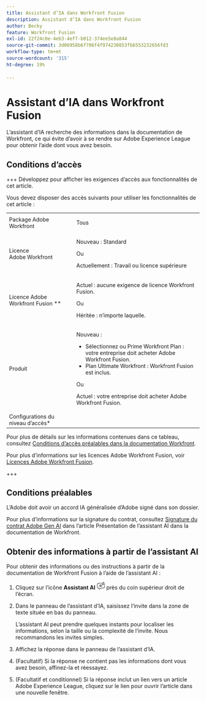 ```yaml
---
title: Assistant d’IA dans Workfront Fusion
description: Assistant d’IA dans Workfront Fusion
author: Becky
feature: Workfront Fusion
exl-id: 22f24c0e-4eb3-4ef7-b012-374ee5e8a844
source-git-commit: 3d06958b6f706f4f974230853fb6553232656fd3
workflow-type: tm+mt
source-wordcount: '315'
ht-degree: 19%

---
```


# Assistant d’IA dans Workfront Fusion

L’assistant d’IA recherche des informations dans la documentation de Workfront, ce qui évite d’avoir à se rendre sur Adobe Experience League pour obtenir l’aide dont vous avez besoin.

## Conditions d’accès

+++ Développez pour afficher les exigences d’accès aux fonctionnalités de cet article.

Vous devez disposer des accès suivants pour utiliser les fonctionnalités de cet article :

<table style="table-layout:auto">
 <col> 
 <col> 
 <tbody> 
  <tr> 
   <td role="rowheader">Package Adobe Workfront 
   <td> <p>Tous</p> </td> 
  </tr> 
  <tr data-mc-conditions=""> 
   <td role="rowheader">Licence Adobe Workfront</td> 
   <td> <p>Nouveau : Standard</p><p>Ou</p><p>Actuellement : Travail ou licence supérieure</p> </td> 
  </tr> 
  <tr> 
   <td role="rowheader">Licence Adobe Workfront Fusion **</td> 
   <td>
   <p>Actuel : aucune exigence de licence Workfront Fusion.</p>
   <p>Ou</p>
   <p>Héritée : n’importe laquelle. </p>
   </td> 
  </tr> 
  <tr> 
   <td role="rowheader">Produit</td> 
   <td>
   <p>Nouveau :</p> <ul><li>Sélectionnez ou Prime Workfront Plan : votre entreprise doit acheter Adobe Workfront Fusion.</li><li>Plan Ultimate Workfront : Workfront Fusion est inclus.</li></ul>
   <p>Ou</p>
   <p>Actuel : votre entreprise doit acheter Adobe Workfront Fusion.</p>
   </td> 
  </tr>
  <tr data-mc-conditions=""> 
   <td role="rowheader">Configurations du niveau d’accès*</td> 
  </tr> 
   </td> 
  </tr> 
 </tbody> 
</table>

Pour plus de détails sur les informations contenues dans ce tableau, consultez [Conditions d’accès préalables dans la documentation Workfront](/help/workfront-fusion/references/licenses-and-roles/access-level-requirements-in-documentation.md).


Pour plus d’informations sur les licences Adobe Workfront Fusion, voir [Licences Adobe Workfront Fusion](/help/workfront-fusion/set-up-and-manage-workfront-fusion/licensing-operations-overview/license-automation-vs-integration.md).

+++



## Conditions préalables

L’Adobe doit avoir un accord IA généralisée d’Adobe signé dans son dossier.

Pour plus d’informations sur la signature du contrat, consultez [Signature du contrat Adobe Gen AI](https://experienceleague.adobe.com/en/docs/workfront/using/basics/ai-assistant/ai-assistant-overview#sign-the-adobe-gen-ai-agreement) dans l’article Présentation de l’assistant AI dans la documentation de Workfront.

## Obtenir des informations à partir de l’assistant AI

Pour obtenir des informations ou des instructions à partir de la documentation de Workfront Fusion à l’aide de l’assistant AI :

1. Cliquez sur l’icône **Assistant AI** ![icône de l’assistant AI](assets/ai-assistant-icon.png) près du coin supérieur droit de l’écran.
1. Dans le panneau de l’assistant d’IA, saisissez l’invite dans la zone de texte située en bas du panneau.

   L’assistant AI peut prendre quelques instants pour localiser les informations, selon la taille ou la complexité de l’invite. Nous recommandons les invites simples.

1. Affichez la réponse dans le panneau de l’assistant d’IA.
1. (Facultatif) Si la réponse ne contient pas les informations dont vous avez besoin, affinez-la et réessayez.
1. (Facultatif et conditionnel) Si la réponse inclut un lien vers un article Adobe Experience League, cliquez sur le lien pour ouvrir l’article dans une nouvelle fenêtre.
